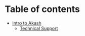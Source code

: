 # Table of contents

* [Intro to Akash](README.md)
  * [Technical Support](readme/technical-support.md)
